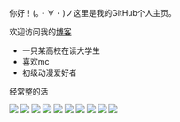 
你好！(。・∀・)ノ这里是我的GitHub个人主页。

欢迎访问我的[博客](https://mzdluo123.github.io/) 

* 一只某高校在读大学生
* 喜欢mc
* 初级动漫爱好者


经常整的活

![](https://img.shields.io/badge/-Kotlin-A97BFF?style=flat-square&logo=Kotlin&logoColor=fff)
![](https://img.shields.io/badge/-Java-ab7221?style=flat-square&logo=Java&logoColor=fff)
![](https://img.shields.io/badge/-dart-00B4AB?style=flat-square&logo=dart&logoColor=fff)
![](https://img.shields.io/badge/-Python-3e74a2?style=flat-square&logo=Python&logoColor=fff)
![](https://img.shields.io/badge/-Flutter-31B9F6?style=flat-square&logo=Flutter&logoColor=fff)
![](https://img.shields.io/badge/-Android-3DDC84?style=flat-square&logo=Android&logoColor=fff)
![](https://img.shields.io/badge/-Android-3DDC84?style=flat-square&logo=ReactNatile&logoColor=fff)
![](https://img.shields.io/badge/-Docker-2496ED?style=flat-square&logo=Docker&logoColor=fff)
![](https://img.shields.io/badge/-Linux-000000?style=flat-square&logo=Linux&logoColor=fff)
![](https://img.shields.io/badge/-Windows-0078D6?style=flat-square&logo=Windows)
